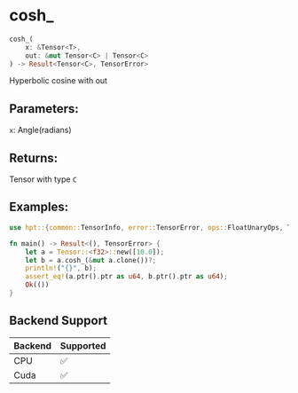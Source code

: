 # cosh_
```rust
cosh_(
    x: &Tensor<T>, 
    out: &mut Tensor<C> | Tensor<C>
) -> Result<Tensor<C>, TensorError>
```
Hyperbolic cosine with out
## Parameters:
`x`: Angle(radians)
## Returns:
Tensor with type `C`
## Examples:
```rust
use hpt::{common::TensorInfo, error::TensorError, ops::FloatUnaryOps, Tensor};

fn main() -> Result<(), TensorError> {
    let a = Tensor::<f32>::new([10.0]);
    let b = a.cosh_(&mut a.clone())?;
    println!("{}", b);
    assert_eq!(a.ptr().ptr as u64, b.ptr().ptr as u64);
    Ok(())
}
```
## Backend Support
| Backend | Supported |
|---------|-----------|
| CPU     | ✅         |
| Cuda    | ✅        |
